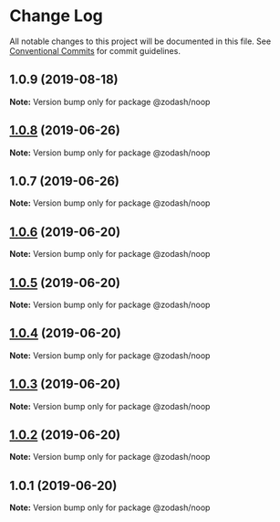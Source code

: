 # Change Log

All notable changes to this project will be documented in this file.
See [Conventional Commits](https://conventionalcommits.org) for commit guidelines.

## 1.0.9 (2019-08-18)

**Note:** Version bump only for package @zodash/noop





## [1.0.8](https://github.com/zcorky/zodash/compare/@zodash/noop@1.0.7...@zodash/noop@1.0.8) (2019-06-26)

**Note:** Version bump only for package @zodash/noop





## 1.0.7 (2019-06-26)

**Note:** Version bump only for package @zodash/noop





## [1.0.6](https://github.com/zcorky/zodash/compare/@zodash/noop@1.0.5...@zodash/noop@1.0.6) (2019-06-20)

**Note:** Version bump only for package @zodash/noop





## [1.0.5](https://github.com/zcorky/zodash/compare/@zodash/noop@1.0.4...@zodash/noop@1.0.5) (2019-06-20)

**Note:** Version bump only for package @zodash/noop





## [1.0.4](https://github.com/zcorky/zodash/compare/@zodash/noop@1.0.3...@zodash/noop@1.0.4) (2019-06-20)

**Note:** Version bump only for package @zodash/noop





## [1.0.3](https://github.com/zcorky/zodash/compare/@zodash/noop@1.0.2...@zodash/noop@1.0.3) (2019-06-20)

**Note:** Version bump only for package @zodash/noop





## [1.0.2](https://github.com/zcorky/zodash/compare/@zodash/noop@1.0.1...@zodash/noop@1.0.2) (2019-06-20)

**Note:** Version bump only for package @zodash/noop





## 1.0.1 (2019-06-20)

**Note:** Version bump only for package @zodash/noop

